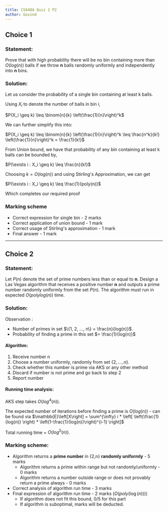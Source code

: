 ```yaml
---
title: CS648A Quiz 1 P2 
author: Govind
---
```


## Choice 1

### Statement:

Prove that with high probability there will be no bin containing more than
$O(log(n))$ balls if we throw **n** balls randomly uniformly and independently
into **n** bins.

### Solution:

Let us consider the probability of a single bin containing at least k balls.

Using $X_i$ to denote the number of balls in bin $i$, 

$P(X_i \geq k) \leq \binom{n}{k} \left(\frac{1}{n}\right)^k$ 


We can further simplify this into:

$P(X_i \geq k) \leq \binom{n}{k} \left(\frac{1}{n}\right)^k \leq \frac{n^k}{k!} \left(\frac{1}{n}\right)^k = \frac{1}{k!}$


From Union bound, we have that probability of any bin containing at least k balls
can be bounded by, 

$P(\exists i : X_i \geq k) \leq \frac{n}{k!}$

Choosing $k = O(log(n))$ and using Stirling's Approximation, we can get

$P(\exists i : X_i \geq k) \leq \frac{1}{poly(n)}$


Which completes our required proof

### Marking scheme

- Correct expression for single bin - 2 marks
- Correct application of union bound - 1 mark
- Correct usage of Stirling's approximation - 1 mark
- Final answer - 1 mark 

----
## Choice 2

### Statement:

Let $P(n)$ denote the set of prime numbers less than or equal to **n**. Design
a Las Vegas algorithm that receives a positive number **n** and outputs a
prime number randomly uniformly from the set $P(n)$. The algorithm must run
in expected $O(polylog(n))$ time. 


### Solution:

Observation : 

- Number of primes in set $\{1, 2, ..., n\} = \frac{n}{log(n)}$.
- Probability of finding a prime in this set $= \frac{1}{log(n)}$

#### Algorithm:

1. Receive number n
2. Choose a number uniformly, randomly from set $\{2, ..., n\}$.
3. Check whether this number is prime via AKS or any other method
4. Discard if number is not prime and go back to step 2
5. Report number

#### Running time analysis:

AKS step takes $O(log^4(n))$.

The expected number of iterations before finding a prime is $O(log(n))$ - can be 
found via $\mathbb{E}\left[X\right] = \sum^{\infty} i * \left[ \left(\frac{1}{log(n)} \right) * \left(1-\frac{1}{log(n)}\right)^{i-1} \right]$


Total running time = $O(log^5(n))$.



### Marking scheme:

- Algorithm returns a **prime number** in {2,n} **randomly uniformly** - 5 marks
	-	Algorithm returns a prime within range but not randomly/uniformly - 0 marks
	-	Algorithm returns a number outside range or does not provably return a prime always - 0 marks
- Correct analysis of algorithm run time  - 3 marks
- Final expression of algorithm run time - 2 marks ($O(poly(\log(n)))$)
	-	If algorithm does not fit this bound, 0/5 for this part
	-	If algorithm is suboptimal, marks will be deducted.


